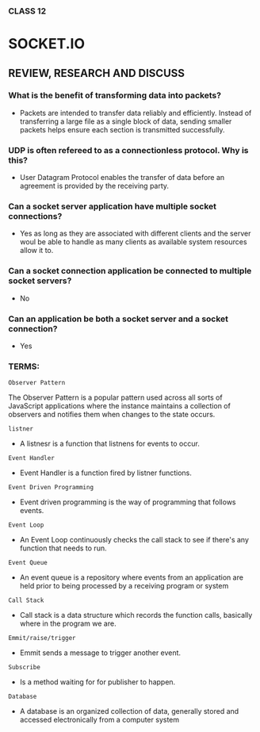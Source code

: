 ### CLASS 12


# SOCKET.IO



## REVIEW, RESEARCH AND DISCUSS




### What is the benefit of transforming data into packets?

- Packets are intended to transfer data reliably and efficiently. Instead of transferring a large file as a single block of data, sending smaller packets helps ensure each section is transmitted successfully.


### UDP is often refereed to as a connectionless protocol. Why is this?

- User Datagram Protocol enables the transfer of data before an agreement is provided by the receiving party.


### Can a socket server application have multiple socket connections?

- Yes as long as they are associated with different clients and the server woul be able to handle as many clients as available system resources allow it to.


### Can a socket connection application be connected to multiple socket servers?

- No


### Can an application be both a socket server and a socket connection?

- Yes



### TERMS:

``` Observer Pattern ```

The Observer Pattern is a popular pattern used across all sorts of JavaScript applications where the instance maintains a collection of observers and notifies them  when changes to the state occurs.


``` listner ```

- A listnesr is a function that listnens for events to occur.


``` Event Handler ```

- Event Handler is a function fired by listner functions.


``` Event Driven Programming ```

- Event driven programming is the way of programming that follows events.


``` Event Loop ```

- An Event Loop continuously checks the call stack to see if there's any function that needs to run.


``` Event Queue ```

- An event queue is a repository where events from an application are held prior to being processed by a receiving program or system


``` Call Stack ```

- Call stack is a data structure which records the function calls, basically where in the program we are.


``` Emmit/raise/trigger ```

- Emmit sends a message to trigger another event.


``` Subscribe ```

- Is a method waiting for for publisher to happen.


``` Database ```

- A database is an organized collection of data, generally stored and accessed electronically from a computer system


 
 

